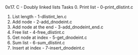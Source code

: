 0x17. C - Doubly linked lists
Tasks
0. Print list - 0-print_dlistint.c
1. List length - 1-dlistint_len.c
2. Add node - 2-add_dnodeint.c
3. Add node at the end - 3-add_dnodeint_end.c
4. Free list - 4-free_dlistint.c
5. Get node at index - 5-get_dnodeint.c
6. Sum list - 6-sum_dlistint.c
7. Insert at index - 7-insert_dnodeint.c
